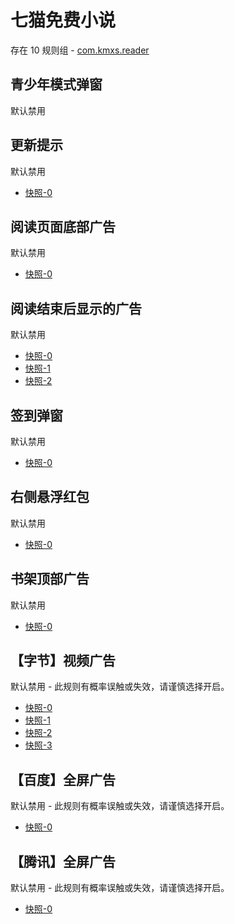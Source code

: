 # 七猫免费小说

存在 10 规则组 - [com.kmxs.reader](/src/apps/com.kmxs.reader.ts)

## 青少年模式弹窗

默认禁用

## 更新提示

默认禁用

- [快照-0](https://i.gkd.li/import/12641338)

## 阅读页面底部广告

默认禁用

- [快照-0](https://i.gkd.li/import/12640296)

## 阅读结束后显示的广告

默认禁用

- [快照-0](https://i.gkd.li/import/12640303)
- [快照-1](https://i.gkd.li/import/13362269)
- [快照-2](https://i.gkd.li/import/13362272)

## 签到弹窗

默认禁用

- [快照-0](https://i.gkd.li/import/12640320)

## 右侧悬浮红包

默认禁用

- [快照-0](https://i.gkd.li/import/12640287)

## 书架顶部广告

默认禁用

- [快照-0](https://i.gkd.li/import/13489942)

## 【字节】视频广告

默认禁用 - 此规则有概率误触或失效，请谨慎选择开启。

- [快照-0](https://i.gkd.li/import/13459157)
- [快照-1](https://i.gkd.li/import/13459172)
- [快照-2](https://i.gkd.li/import/13459174)
- [快照-3](https://i.gkd.li/import/13459182)

## 【百度】全屏广告

默认禁用 - 此规则有概率误触或失效，请谨慎选择开启。

- [快照-0](https://i.gkd.li/import/13472957)

## 【腾讯】全屏广告

默认禁用 - 此规则有概率误触或失效，请谨慎选择开启。

- [快照-0](https://i.gkd.li/import/13472955)
